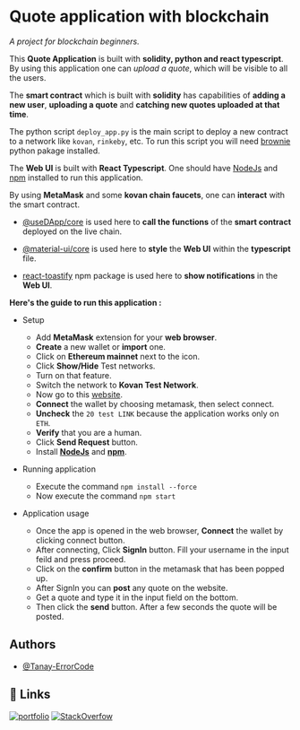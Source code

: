 
# Quote application with blockchain

*A project for blockchain beginners.*

This **Quote Application** is built with **solidity, python and react typescript**.
By using this application one can *upload a quote*, which will be visible to all the users.

The **smart contract** which is built with **solidity** has capabilities of **adding a new user**, **uploading a quote** and **catching new quotes uploaded at that time**.

The python script `deploy_app.py` is the main script to deploy a new contract to a network like `kovan`, `rinkeby`, etc.
To run this script you will need [brownie](https://eth-brownie.readthedocs.io/en/stable/) python pakage installed.

The **Web UI** is built with **React Typescript**. One should have [NodeJs](https://nodejs.org/en/) and [npm](https://www.npmjs.com/package/npm) installed to run this application.

By using **MetaMask** and some **kovan chain faucets**, one can **interact** with the smart contract.

- [@useDApp/core](https://www.npmjs.com/package/@usedapp/core) is used here to **call the functions** of the **smart contract** deployed on the live chain.

- [@material-ui/core](https://www.npmjs.com/package/@material-ui/core) is used here to **style** the **Web UI** within the **typescript** file.

- [react-toastify](https://www.npmjs.com/package/react-toastify) npm package is used here to **show notifications** in the **Web UI**.

**Here's the guide to run this application :**
- Setup
    - Add **MetaMask** extension for your **web browser**.
    - **Create** a new wallet or **import** one.
    - Click on **Ethereum mainnet** next to the icon.
    - Click **Show/Hide** Test networks.
    - Turn on that feature.
    - Switch the network to **Kovan Test Network**.
    - Now go to this [website](https://faucets.chain.link/).
    - **Connect** the wallet by choosing metamask, then select connect.
    - **Uncheck** the `20 test LINK` because the application works only on `ETH`.
    - **Verify** that you are a human.
    - Click **Send Request** button.
    - Install [**NodeJs**](https://nodejs.org/en/) and [**npm**](https://docs.npmjs.com/downloading-and-installing-node-js-and-npm).

- Running application
    - Execute the command `npm install --force`
    - Now execute the command `npm start`
- Application usage
    - Once the app is opened in the web browser, **Connect** the wallet by clicking connect button.
    - After connecting, Click **SignIn** button. Fill your username in the input feild and press proceed.
    - Click on the **confirm** button in the metamask that has been popped up.
    - After SignIn you can **post** any quote on the website.
    - Get a quote and type it in the input field on the bottom.
    - Then click the **send** button. After a few seconds the quote will be posted.



## Authors

- [@Tanay-ErrorCode](https://github.com/Tanay-ErrorCode/)


## 🔗 Links
[![portfolio](https://img.shields.io/badge/MY_YOUTUBE-000?style=for-the-badge&logo=youtube&logoColor=red)](https://www.youtube.com/channel/UCN7Lo2yjOFomJLDpAxxcSMw)
[![StackOverfow](https://img.shields.io/badge/Stack_Overflow-fff?style=for-the-badge&logo=stackoverflow&logoColor=orange)](https://stackoverflow.com/users/17675859/tanay)
